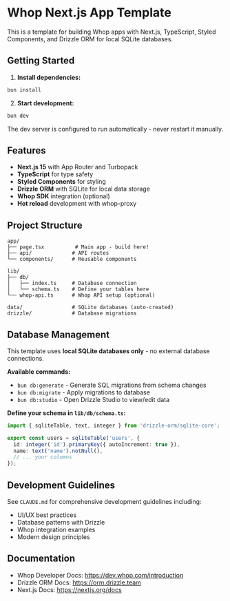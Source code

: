 # Whop Next.js App Template

This is a template for building Whop apps with Next.js, TypeScript, Styled Components, and Drizzle ORM for local SQLite databases.

## Getting Started

1. **Install dependencies:**
```bash
bun install
```

2. **Start development:**
```bash
bun dev
```

The dev server is configured to run automatically - never restart it manually.

## Features

- **Next.js 15** with App Router and Turbopack
- **TypeScript** for type safety
- **Styled Components** for styling
- **Drizzle ORM** with SQLite for local data storage
- **Whop SDK** integration (optional)
- **Hot reload** development with whop-proxy

## Project Structure

```
app/
├── page.tsx          # Main app - build here!
├── api/             # API routes
└── components/      # Reusable components

lib/
├── db/
│   ├── index.ts     # Database connection
│   └── schema.ts    # Define your tables here
└── whop-api.ts      # Whop API setup (optional)

data/                # SQLite databases (auto-created)
drizzle/             # Database migrations
```

## Database Management

This template uses **local SQLite databases only** - no external database connections.

**Available commands:**
- `bun db:generate` - Generate SQL migrations from schema changes
- `bun db:migrate` - Apply migrations to database
- `bun db:studio` - Open Drizzle Studio to view/edit data

**Define your schema in `lib/db/schema.ts`:**
```typescript
import { sqliteTable, text, integer } from 'drizzle-orm/sqlite-core';

export const users = sqliteTable('users', {
  id: integer('id').primaryKey({ autoIncrement: true }),
  name: text('name').notNull(),
  // ... your columns
});
```

## Development Guidelines

See `CLAUDE.md` for comprehensive development guidelines including:
- UI/UX best practices
- Database patterns with Drizzle
- Whop integration examples
- Modern design principles

## Documentation

- Whop Developer Docs: https://dev.whop.com/introduction
- Drizzle ORM Docs: https://orm.drizzle.team
- Next.js Docs: https://nextjs.org/docs
